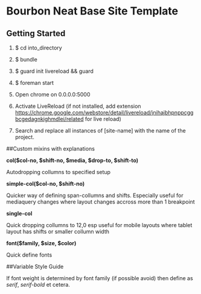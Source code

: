 # Bourbon Neat Base Site Template

## Getting Started
1.    $ cd into_directory
2.    $ bundle
3.    $ guard init livereload && guard
4.    $ foreman start
5.    Open chrome on 0.0.0.0:5000
6.  Activate LiveReload (if not installed, add extension https://chrome.google.com/webstore/detail/livereload/jnihajbhpnppcggbcgedagnkighmdlei/related for live reload)

7. Search and replace all instances of [site-name] with the name of the project.

##Custom mixins with explanations

**col($col-no, $shift-no, $media, $drop-to, $shift-to)**

Autodropping collumns to specified setup


**simple-col($col-no, $shift-no)**

Quicker way of defining span-collumns and shifts.
Especially useful for mediaquery changes where layout changes accross more than 1 breakpoint

**single-col**

Quick dropping collumns to 12,0 esp useful for mobile layouts where tablet layout has shifts or smaller collumn width

**font($family, $size, $color)**

Quick define fonts

##Variable Style Guide

If font weight is determined by font family (if possible avoid) then define as *serif*, *serif-bold* et cetera.

